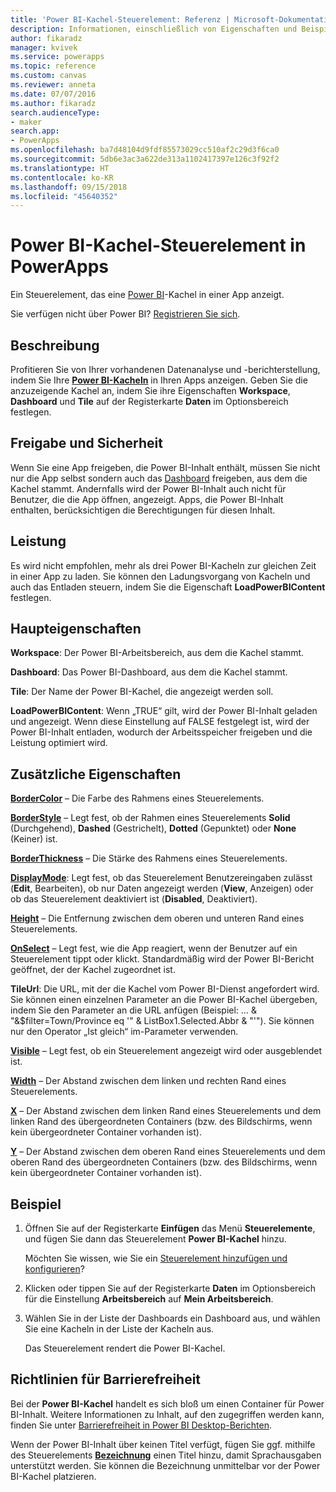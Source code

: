 ```yaml
---
title: 'Power BI-Kachel-Steuerelement: Referenz | Microsoft-Dokumentation'
description: Informationen, einschließlich von Eigenschaften und Beispiele, über das Power BI-Kachel-Steuerelement
author: fikaradz
manager: kvivek
ms.service: powerapps
ms.topic: reference
ms.custom: canvas
ms.reviewer: anneta
ms.date: 07/07/2016
ms.author: fikaradz
search.audienceType:
- maker
search.app:
- PowerApps
ms.openlocfilehash: ba7d48104d9fdf85573029cc510af2c29d3f6ca0
ms.sourcegitcommit: 5db6e3ac3a622de313a1102417397e126c3f92f2
ms.translationtype: HT
ms.contentlocale: ko-KR
ms.lasthandoff: 09/15/2018
ms.locfileid: "45640352"
---
```

# <a name="power-bi-tile-control-in-powerapps"></a>Power BI-Kachel-Steuerelement in PowerApps

Ein Steuerelement, das eine [Power BI](https://powerbi.microsoft.com)-Kachel in einer App anzeigt.

Sie verfügen nicht über Power BI? [Registrieren Sie sich](https://docs.microsoft.com/power-bi/service-self-service-signup-for-power-bi).

## <a name="description"></a>Beschreibung

Profitieren Sie von Ihrer vorhandenen Datenanalyse und -berichterstellung, indem Sie Ihre **[Power BI-Kacheln](https://docs.microsoft.com/power-bi/service-dashboard-tiles)** in Ihren Apps anzeigen. Geben Sie die anzuzeigende Kachel an, indem Sie ihre Eigenschaften **Workspace**, **Dashboard** und **Tile** auf der Registerkarte **Daten** im Optionsbereich festlegen.

## <a name="sharing-and-security"></a>Freigabe und Sicherheit

Wenn Sie eine App freigeben, die Power BI-Inhalt enthält, müssen Sie nicht nur die App selbst sondern auch das [Dashboard](https://docs.microsoft.com/power-bi/service-how-to-collaborate-distribute-dashboards-reports) freigeben, aus dem die Kachel stammt. Andernfalls wird der Power BI-Inhalt auch nicht für Benutzer, die die App öffnen, angezeigt. Apps, die Power BI-Inhalt enthalten, berücksichtigen die Berechtigungen für diesen Inhalt.

## <a name="performance"></a>Leistung

Es wird nicht empfohlen, mehr als drei Power BI-Kacheln zur gleichen Zeit in einer App zu laden. Sie können den Ladungsvorgang von Kacheln und auch das Entladen steuern, indem Sie die Eigenschaft **LoadPowerBIContent** festlegen.

## <a name="key-properties"></a>Haupteigenschaften

**Workspace**: Der Power BI-Arbeitsbereich, aus dem die Kachel stammt.

**Dashboard**: Das Power BI-Dashboard, aus dem die Kachel stammt.

**Tile**: Der Name der Power BI-Kachel, die angezeigt werden soll.

**LoadPowerBIContent**: Wenn „TRUE“ gilt, wird der Power BI-Inhalt geladen und angezeigt. Wenn diese Einstellung auf FALSE festgelegt ist, wird der Power BI-Inhalt entladen, wodurch der Arbeitsspeicher freigeben und die Leistung optimiert wird.

## <a name="additional-properties"></a>Zusätzliche Eigenschaften

**[BorderColor](properties-color-border.md)** – Die Farbe des Rahmens eines Steuerelements.

**[BorderStyle](properties-color-border.md)** – Legt fest, ob der Rahmen eines Steuerelements **Solid** (Durchgehend), **Dashed** (Gestrichelt), **Dotted** (Gepunktet) oder **None** (Keiner) ist.

**[BorderThickness](properties-color-border.md)** – Die Stärke des Rahmens eines Steuerelements.

**[DisplayMode](properties-core.md)**: Legt fest, ob das Steuerelement Benutzereingaben zulässt (**Edit**, Bearbeiten), ob nur Daten angezeigt werden (**View**, Anzeigen) oder ob das Steuerelement deaktiviert ist (**Disabled**, Deaktiviert).

**[Height](properties-size-location.md)** – Die Entfernung zwischen dem oberen und unteren Rand eines Steuerelements.

**[OnSelect](properties-core.md)** – Legt fest, wie die App reagiert, wenn der Benutzer auf ein Steuerelement tippt oder klickt. Standardmäßig wird der Power BI-Bericht geöffnet, der der Kachel zugeordnet ist.

**TileUrl**: Die URL, mit der die Kachel vom Power BI-Dienst angefordert wird. Sie können einen einzelnen Parameter an die Power BI-Kachel übergeben, indem Sie den Parameter an die URL anfügen (Beispiel: … & "&$filter=Town/Province eq '" & ListBox1.Selected.Abbr & "'"). Sie können nur den Operator „Ist gleich“ im-Parameter verwenden.

**[Visible](properties-core.md)** – Legt fest, ob ein Steuerelement angezeigt wird oder ausgeblendet ist.

**[Width](properties-size-location.md)** – Der Abstand zwischen dem linken und rechten Rand eines Steuerelements.

**[X](properties-size-location.md)** – Der Abstand zwischen dem linken Rand eines Steuerelements und dem linken Rand des übergeordneten Containers (bzw. des Bildschirms, wenn kein übergeordneter Container vorhanden ist).

**[Y](properties-size-location.md)** – Der Abstand zwischen dem oberen Rand eines Steuerelements und dem oberen Rand des übergeordneten Containers (bzw. des Bildschirms, wenn kein übergeordneter Container vorhanden ist).

## <a name="example"></a>Beispiel

1. Öffnen Sie auf der Registerkarte **Einfügen** das Menü **Steuerelemente**, und fügen Sie dann das Steuerelement **Power BI-Kachel** hinzu.

    Möchten Sie wissen, wie Sie ein [Steuerelement hinzufügen und konfigurieren](../add-configure-controls.md)?

2. Klicken oder tippen Sie auf der Registerkarte **Daten** im Optionsbereich für die Einstellung **Arbeitsbereich** auf **Mein Arbeitsbereich**.

3. Wählen Sie in der Liste der Dashboards ein Dashboard aus, und wählen Sie eine Kacheln in der Liste der Kacheln aus.

    Das Steuerelement rendert die Power BI-Kachel.

## <a name="accessibility-guidelines"></a>Richtlinien für Barrierefreiheit

Bei der **Power BI-Kachel** handelt es sich bloß um einen Container für Power BI-Inhalt. Weitere Informationen zu Inhalt, auf den zugegriffen werden kann, finden Sie unter [Barrierefreiheit in Power BI Desktop-Berichten](https://docs.microsoft.com/power-bi/desktop-accessibility).

Wenn der Power BI-Inhalt über keinen Titel verfügt, fügen Sie ggf. mithilfe des Steuerelements **[Bezeichnung](control-text-box.md)** einen Titel hinzu, damit Sprachausgaben unterstützt werden. Sie können die Bezeichnung unmittelbar vor der Power BI-Kachel platzieren.
